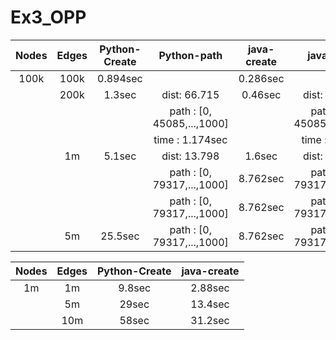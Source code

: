 # Ex3_OPP


| Nodes       | Edges         | Python-Create  | Python-path                 | java-create | java-path                 |
|   :---:     |     :---:     |      :---:     |   :---:                     |    :---:    |:---:                      |
| 100k        | 100k          | 0.894sec       |                             | 0.286sec    |                           |
|             | 200k          | 1.3sec         | dist:  66.715               | 0.46sec     | dist:  66.715             |
|             |               |                | path : [0, 45085,...,1000]  |             | path : [0, 45085,...,1000]|
|             |               |                | time : 1.174sec             |             | time : 0.1sec             |
|             | 1m            | 5.1sec         | dist:  13.798               | 1.6sec      | dist:  13.798             |
|             |               |                | path : [0, 79317,...,1000]  | 8.762sec    | path : [0, 79317,...,1000]|
|             |               |                | path : [0, 79317,...,1000]  | 8.762sec    | path : [0, 79317,...,1000]|
|             | 5m            | 25.5sec        | path : [0, 79317,...,1000]  | 8.762sec    | path : [0, 79317,...,1000]|

| Nodes       | Edges         | Python-Create  | java-create | 
|   :---:     |     :---:     |      :---:     |    :---:    |
| 1m          | 1m            | 9.8sec         | 2.88sec     |
|             | 5m            | 29sec          | 13.4sec     | 
|             | 10m           | 58sec          | 31.2sec     | 
